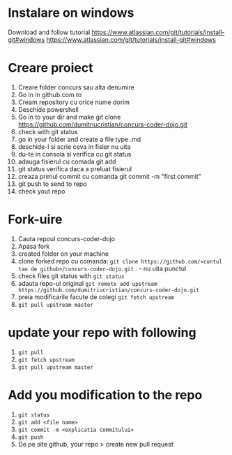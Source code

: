 # Instalare on windows

Download and follow tutorial
https://www.atlassian.com/git/tutorials/install-git#windows
https://www.atlassian.com/git/tutorials/install-git#windows

# Creare proiect
1. Creare folder concurs sau alta denumire
2. Go in in github.com to 
3. Cream repository cu orice nume dorim
4. Deschide powershell
5. Go in to your dir and make git clone https://github.com/dumitriucristian/concurs-coder-dojo.git
6. check with git status
7. go in your folder and create a file type .md
8. deschide-l si scrie ceva in fisier nu uita 
9. du-te in consola si verifica cu git status
10. adauga fisierul cu comada git add <denumire fisier>
11. git status verifica daca a preluat fisierul
12. creaza primul commit cu comanda git commit -m "first commit"
13. git push to send to repo 
14. check yout repo

# Fork-uire

1. Cauta repoul concurs-coder-dojo
2. Apasa fork
3. created folder on your machine
4. clone forked repo cu comanda: ``` git clone https://github.com/<contul tau de github>/concurs-coder-dojo.git ``` . - nu uita punctul
5. check files git status with ```git status```
6. adauta repo-ul original ```git remote add upstream  https://github.com/dumitriucristian/concurs-coder-dojo.git ```
7. preia modificarile facute de colegi ```git fetch upstream```
8. ```git pull upstream master```

# update your repo with following

1. ```git pull```
2. ```git fetch upstream```
3. ```git pull upstream master```

# Add you modification to the repo

1. ```git status```
2. ```git add <file name>```
3. ```git commit -m <explicatia commitului>```
4. ```git push``` 
5. De pe site github, your repo > create new pull request

  

